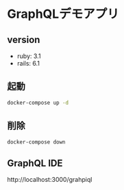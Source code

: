# GraphQLデモアプリ

## version
- ruby: 3.1
- rails: 6.1

## 起動
```bash
docker-compose up -d
```

## 削除
```bash
docker-compose down
```

## GraphQL IDE

http://localhost:3000/grahpiql

